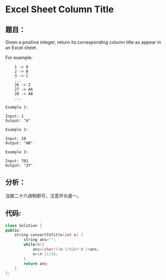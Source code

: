 # Excel Sheet Column Title
## 题目：
Given a positive integer, return its corresponding column title as appear in an Excel sheet.<br>

For example:
```
    1 -> A
    2 -> B
    3 -> C
    ...
    26 -> Z
    27 -> AA
    28 -> AB 
    ...
```
```
Example 1:

Input: 1
Output: "A"

Example 2:

Input: 28
Output: "AB"

Example 3:

Input: 701
Output: "ZY"
```
## 分析：
当做二十六进制即可，注意开头是一。
## 代码:
```C++
class Solution {
public:
    string convertToTitle(int n) {
        string ans="";
        while(n){
            ans=(char)((n-1)%26+'A')+ans;
            n=(n-1)/26;
        }
        return ans;
    }
};
